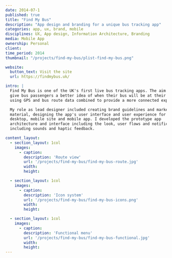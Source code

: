 ```yaml
---
date: 2014-07-1
published: true
title: "Find My Bus"
description: "App design and branding for a unique bus tracking app"
categories: app, ux, brand, mobile
disciplines: UX, App design, Information Architecture, Branding
media: Mobile App
ownership: Personal
client:
time_period: 2014
thumbnail: "/projects/find-my-bus/plist-find-my-bus.png"

website:
  button_text: Visit the site
  url: https://findmybus.uk/

intro: |
  Find My Bus is one of the UK's first live bus tracking apps. The aim is to
  give bus passengers a better idea of when their bus will be at their stop by
  using GPS and bus route data combined to provide a more connected experience.

  My role as lead designer included creating brand guidelines and marketing
  material, designing the app's user interface and user experience for the
  desktop, mobile site and mobile app. I developed the prototype app
  architecture and interface including the look, user flows and notifications,
  including sounds and haptic feedback.

content_layout:
  - section_layout: 1col
    images:
      - caption:
        description: 'Route view'
        url: '/projects/find-my-bus/find-my-bus-route.jpg'
        width:
        height:

  - section_layout: 1col
    images:
      - caption:
        description: 'Icon system'
        url: '/projects/find-my-bus/find-my-bus-icons.png'
        width:
        height:

  - section_layout: 1col
    images:
      - caption:
        description: 'Functional menu'
        url: '/projects/find-my-bus/find-my-bus-functional.jpg'
        width:
        height:
---
```

